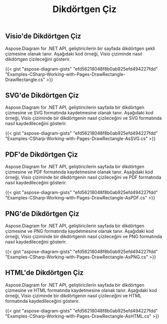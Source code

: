 ﻿---
title: Dikdörtgen Çiz
type: docs
weight: 10
url: /tr/net/drawing/draw-rectangle
description: Bu bölümde visio numaralı sayfada Aspose.Diagram ile nasıl dikdörtgen çizileceği anlatılmaktadır. C# ile dikdörtgen çizme ve pdf, svg, html, image, xps ve diğer formatlarda kaydetme desteği.
---
## **Visio'de Dikdörtgen Çiz**
Aspose.Diagram for .NET API, geliştiricilerin bir sayfada dikdörtgen şekli çizmesine olanak tanır. Aşağıdaki kod örneği, Visio çiziminde nasıl dikdörtgen çizileceğini gösterir.

{{< gist "aspose-diagram-gists" "efd56218048f8b0ab925efd494227fdd" "Examples-CSharp-Working-with-Pages-DrawRectangle-DrawRectangle.cs" >}}

## **SVG'de Dikdörtgen Çiz**
Aspose.Diagram for .NET API, geliştiricilerin sayfada bir dikdörtgen çizmesine ve SVG formatında kaydetmesine olanak tanır. Aşağıdaki kod örneği, Visio çiziminde bir dikdörtgenin nasıl çizileceğini ve SVG formatında nasıl kaydedileceğini gösterir.

{{< gist "aspose-diagram-gists" "efd56218048f8b0ab925efd494227fdd" "Examples-CSharp-Working-with-Pages-DrawRectangle-AsSVG.cs" >}}

## **PDF'de Dikdörtgen Çiz**
Aspose.Diagram for .NET API, geliştiricilerin sayfada bir dikdörtgen çizmesine ve PDF formatında kaydetmesine olanak tanır. Aşağıdaki kod örneği, Visio çiziminde bir dikdörtgenin nasıl çizileceğini ve PDF formatında nasıl kaydedileceğini gösterir.

{{< gist "aspose-diagram-gists" "efd56218048f8b0ab925efd494227fdd" "Examples-CSharp-Working-with-Pages-DrawRectangle-AsPDF.cs" >}}

## **PNG'de Dikdörtgen Çiz**
Aspose.Diagram for .NET API, geliştiricilerin sayfada bir dikdörtgen çizmesine ve PNG formatında kaydetmesine olanak tanır. Aşağıdaki kod örneği, Visio çiziminde bir dikdörtgenin nasıl çizileceğini ve PNG formatında nasıl kaydedileceğini gösterir.

{{< gist "aspose-diagram-gists" "efd56218048f8b0ab925efd494227fdd" "Examples-CSharp-Working-with-Pages-DrawRectangle-AsPNG.cs" >}}

## **HTML'de Dikdörtgen Çiz**
Aspose.Diagram for .NET API, geliştiricilerin sayfada bir dikdörtgen çizmesine ve HTML formatında kaydetmesine olanak tanır. Aşağıdaki kod örneği, Visio çiziminde bir dikdörtgenin nasıl çizileceğini ve HTML formatında kaydedileceğini gösterir.

{{< gist "aspose-diagram-gists" "efd56218048f8b0ab925efd494227fdd" "Examples-CSharp-Working-with-Pages-DrawRectangle-AsHTML.cs" >}}
